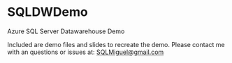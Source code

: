 # SQLDWDemo
Azure SQL Server Datawarehouse Demo

Included are demo files and slides to recreate the demo. Please contact me with an questions or issues at: SQLMiguel@gmail.com
